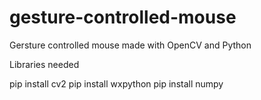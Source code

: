 # gesture-controlled-mouse
Gersture controlled mouse made with OpenCV and Python

Libraries needed

pip install cv2
pip install wxpython
pip install numpy

